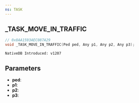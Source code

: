 ```yaml
---
ns: TASK
---
```

## _TASK_MOVE_IN_TRAFFIC

```c
// 0x8AA1593AEC087A29
void _TASK_MOVE_IN_TRAFFIC(Ped ped, Any p1, Any p2, Any p3);
```

```
NativeDB Introduced: v1207
```

## Parameters
* **ped**:
* **p1**:
* **p2**:
* **p3**:
